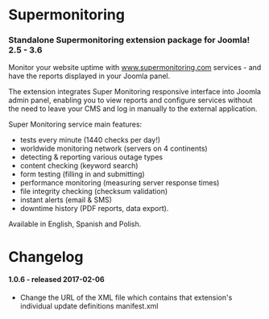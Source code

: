# Supermonitoring
### Standalone Supermonitoring extension package for Joomla! 2.5 - 3.6
Monitor your website uptime with www.supermonitoring.com services - and have the reports displayed in your Joomla panel.

The extension integrates Super Monitoring responsive interface into Joomla admin panel, enabling you to view reports and configure services without the need to leave your CMS and log in manually to the external application.

Super Monitoring service main features:
- tests every minute (1440 checks per day!)
- worldwide monitoring network (servers on 4 continents)
- detecting & reporting various outage types
- content checking (keyword search)
- form testing (filling in and submitting)
- performance monitoring (measuring server response times)
- file integrity checking (checksum validation)
- instant alerts (email & SMS)
- downtime history (PDF reports, data export).

Available in English, Spanish and Polish.

# Changelog
#### 1.0.6 - released 2017-02-06
- Change the URL of the XML file which contains that extension's individual update definitions manifest.xml